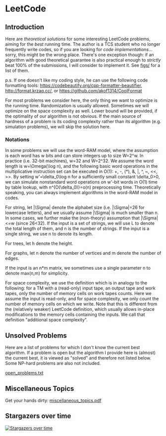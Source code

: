 LeetCode
========

## Introduction
Here are *theoretical solutions* for some interesting LeetCode problems, aiming for the *best* running time. The author is a TCS student who no longer frequently write codes, so if you are looking for *code implementations*... sorry, this might be the wrong place. There's one exception though: if an algorithm with good theoretical guarantee is also practical enough to *strictly* beat 100% of the submissions, I will consider to implement it. See [figs/](https://github.com/hqztrue/LeetCodeSolutions/blob/master/figs/) for a list of them.

p.s. If one doesn't like my coding style, he can use the following code formatting tools:
https://codebeautify.org/cpp-formatter-beautifier, http://format.krzaq.cc/, or https://github.com/akof1314/CoolFormat

For most problems we consider here, the only thing we want to optimize is the running time. Randomization is usually allowed. Sometimes we will optimize on the space complexity as well. Lower bound will be provided, if the optimality of our algorithm is not obvious. If the main source of hardness of a problem is its coding complexity rather than its algorithm (e.g. simulation problems), we will skip the solution here.

### Notations
In some problems we will use the word-RAM model, where the assumption is each word has w bits and can store integers up to size W=2^w. In practice (i.e. 32-bit machines), w=32 and W=2^32. We assume the word length is w=\Omega(\log n), and the following basic word operations in the multiplicative instruction set can be executed in O(1): +, -, (*), &, |, ^, ~, <<, >>. By setting w'=\delta_0\log n for a sufficiently small constant \delta_0>0, we can simulate nonstandard word operations on w'-bit words in O(1) time by table lookup, with n^{O(\delta_0)}=o(n) preprocessing time. Theoretically speaking, you can always implement algorithms in the word-RAM model in codes.

For string, let |\Sigma| denote the alphabet size (i.e. |\Sigma|=26 for lowercase letters), and we usually assume |\Sigma| is much smaller than n. In some cases, we further make the (non-theory) assumption that |\Sigma|<=w (since 26<32). If the input is a set of strings, we will use L to denote the total length of them, and n is the number of strings. If the input is a single string, we use n to denote its length.

For trees, let h denote the height.

For graphs, let n denote the number of vertices and m denote the number of edges.

If the input is an n*m matrix, we sometimes use a single parameter n to denote max(n,m) for simplicity.

For space complexity, we use the definition which is in analogy to the following: for a TM with a (read-only) input tape, an output tape and work tapes, only the number of memory cells on work tapes counts. Here we assume the input is read-only, and for space complexity, we only count the number of memory cells on which we write. Note that this is different from the (relatively weaker) LeetCode definition, which usually allows in-place modifications to the memory cells containing the inputs. We call that definition "additional space complexity".

## Unsolved Problems
Here are a list of problems for which I don't know the current best algorithm. If a problem is open but the algorithm I provide here is (almost) the current best, it is viewed as "solved" and therefore not listed below. Some NP-hard problems are also not included.

[open_problems.txt](https://github.com/hqztrue/LeetCodeSolutions/blob/master/open_problems.txt)


## Miscellaneous Topics
Get your hands dirty: [miscellaneous_topics.pdf](https://github.com/hqztrue/LeetCodeSolutions/blob/master/miscellaneous_topics.pdf)


## Stargazers over time
[![Stargazers over time](https://starchart.cc/hqztrue/LeetCodeSolutions.svg)](https://starchart.cc/hqztrue/LeetCodeSolutions)


